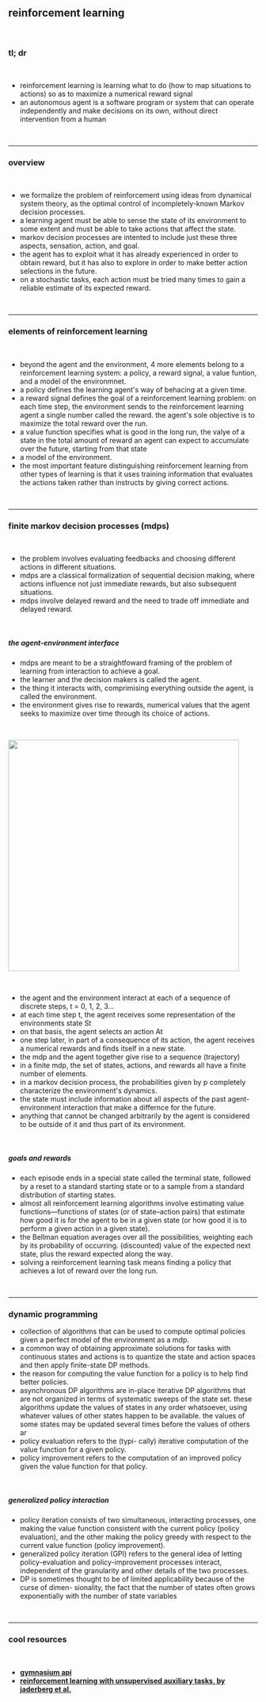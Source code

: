 ## reinforcement learning

<br>

### tl; dr

<br>

* reinforcement learning is learning what to do (how to map situations to actions) so as to maximize a numerical reward
signal
* an autonomous agent is a software program or system that can operate independently and make decisions on its own,
without direct intervention from a human

<br>

---

### overview

<br>

* we formalize the problem of reinforcement using ideas from dynamical system theory, as the optimal control of
incompletely-known Markov decision processes.
* a learning agent must be able to sense the state of its environment to some extent and must be able to take actions
that affect the state.
* markov decision processes are intented to include just these three aspects, sensation, action, and goal.
* the agent has to exploit what it has already experienced in order to obtain reward, but it has also to explore in
order to make better action selections in the future.
* on a stochastic tasks, each action must be tried many times to gain a reliable estimate of its expected reward.

<br>

---

### elements of reinforcement learning

<br>

* beyond the agent and the environment, 4 more elements belong to a reinforcement learning system: a policy, a reward
signal, a value funtion, and a model of the environmnet.
* a policy defines the learning agent's way of behacing at a given time.
* a reward signal defines the goal of a reinforcement learning problem: on each time step, the environment sends to the
reinforcement learning agent a single number called the reward. the agent's sole objective is to maximize the total
reward over the run.
* a value function specifies what is good in the long run, the valye of a state in the total amount of reward an agent
can expect to accumulate over the future, starting from that state
* a model of the environment.
* the most important feature distinguishing reinforcement learning from other types of learning is that it uses training
information that evaluates the actions taken rather than instructs by giving correct actions.

<br>

---

### finite markov decision processes (mdps)

<br>

* the problem involves evaluating feedbacks and choosing different actions in different situations.
* mdps are a classical formalization of sequential decision making, where actions influence not just immediate rewards,
but also subsequent situations.
* mdps involve delayed reward and the need to trade off immediate and delayed reward.

<br>

##### the agent-environment interface

* mdps are meant to be a straightfoward framing of the problem of learning from interaction to achieve a goal.
* the learner and the decision makers is called the agent.
* the thing it interacts with, comprimising everything outside the agent, is called the environment.
* the environment gives rise to rewards, numerical values that the agent seeks to maximize over time through its choice
of actions.

<br>

<img width="466"
src="https://user-images.githubusercontent.com/1130416/228971927-3c574911-d0ca-4d2d-b795-8b0776599952.png">

<br>

* the agent and the environment interact at each of a sequence of discrete steps, t = 0, 1, 2, 3...
* at each time step t, the agent receives some representation of the environments state St
* on that basis, the agent selects an action At
* one step later, in part of a consequence of its action, the agent receives a numerical rewards and finds itself in a
new state.
* the mdp and the agent together give rise to a sequence (trajectory)
* in a finite mdp, the set of states, actions, and rewards all have a finite number of elements.
* in a markov decision process, the probabilities given by p completely characterize the environment's dynamics.
* the state must include information about all aspects of the past agent-environment interaction that make a differnce
for the future.
* anything that cannot be changed arbitrarily by the agent is considered to be outside of it and thus part of its
environment.

<br>

##### goals and rewards


* each episode ends in a special state called the terminal state, followed by a reset to a standard starting state or to
a sample from a standard distribution of starting states.
* almost all reinforcement learning algorithms involve estimating value functions—functions of states (or of
state–action pairs) that estimate how good it is for the agent to be in a given state (or how good it is to perform a
given action in a given state).
* the Bellman equation averages over all the possibilities, weighting each by its probability of occurring.
(discounted) value of the expected next state, plus the reward expected along the way.
* solving a reinforcement learning task means finding a policy that achieves a lot of reward over the long run.

<br>

---

### dynamic programming

* collection of algorithms that can be used to compute optimal policies given a perfect model of the environment as a
mdp.
* a common way of obtaining approximate solutions for tasks with continuous states and actions is to quantize the state
and action spaces and then apply finite-state DP methods.
* the reason for computing the value function for a policy is to help find better policies.
* asynchronous DP algorithms are in-place iterative DP algorithms that are not organized in terms of systematic sweeps
of the state set. these algorithms update the values of states in any order whatsoever, using whatever values of other
states happen to be available. the values of some states may be updated several times before the values of others ar
* policy evaluation refers to the (typi- cally) iterative computation of the value function for a given policy.
* policy improvement refers to the computation of an improved policy given the value function for that policy.

<br>

##### generalized policy interaction

* policy iteration consists of two simultaneous, interacting processes, one making the value function consistent with
the current policy (policy evaluation), and the other making the policy greedy with respect to the current value
function (policy improvement).
* generalized policy iteration (GPI) refers to the general idea of letting policy-evaluation and policy-improvement
processes interact, independent of the granularity and other details of the two processes.
* DP is sometimes thought to be of limited applicability because of the curse of dimen- sionality, the fact that the
number of states often grows exponentially with the number of state variables

<br>

---

### cool resources

<br>

* **[gymnasium api](https://gymnasium.farama.org/)**
* **[reinforcement learning with unsupervised auxiliary tasks, by jaderberg et al.](https://arxiv.org/abs/1611.05397)**
